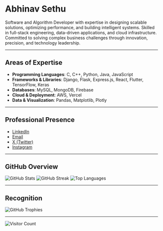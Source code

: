 # Abhinav Sethu


Software and Algorithm Developer with expertise in designing scalable solutions, optimizing performance, and building intelligent systems. Skilled in full-stack engineering, data-driven applications, and cloud infrastructure. Committed to solving complex business challenges through innovation, precision, and technology leadership.

---

## Areas of Expertise

* **Programming Languages**: C, C++, Python, Java, JavaScript
* **Frameworks & Libraries**: Django, Flask, Express.js, React, Flutter, TensorFlow, Keras
* **Databases**: MySQL, MongoDB, Firebase
* **Cloud & Deployment**: AWS, Vercel
* **Data & Visualization**: Pandas, Matplotlib, Plotly

---

## Professional Presence

* [LinkedIn](https://linkedin.com/in/AbhinavSethu)
* [Email](mailto:abhinavsethu2005@gmail.com)
* [X (Twitter)](https://x.com/AbhinavSethu)
* [Instagram](https://instagram.com/abhinav_sethu)

---

## GitHub Overview

![GitHub Stats](https://github-readme-stats.vercel.app/api?username=AbhinavSethu\&theme=transparent\&hide_border=true\&show_icons=true)
![GitHub Streak](https://nirzak-streak-stats.vercel.app/?user=AbhinavSethu\&theme=transparent\&hide_border=true)
![Top Languages](https://github-readme-stats.vercel.app/api/top-langs/?username=AbhinavSethu\&theme=transparent\&hide_border=true\&layout=compact)

---

## Recognition

![GitHub Trophies](https://github-profile-trophy.vercel.app/?username=AbhinavSethu\&theme=flat\&no-frame=true\&no-bg=true\&margin-w=4)

---

![Visitor Count](https://visitcount.itsvg.in/api?id=AbhinavSethu\&icon=0\&color=0)
